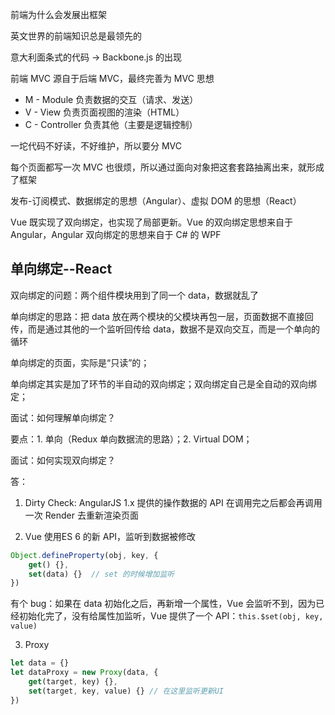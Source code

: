 前端为什么会发展出框架

英文世界的前端知识总是最领先的

意大利面条式的代码 -> Backbone.js 的出现

前端 MVC 源自于后端 MVC，最终完善为 MVC 思想

* M - Module 负责数据的交互（请求、发送）
* V - View 负责页面视图的渲染（HTML）
* C - Controller 负责其他（主要是逻辑控制）

一坨代码不好读，不好维护，所以要分 MVC

每个页面都写一次 MVC 也很烦，所以通过面向对象把这套套路抽离出来，就形成了框架

发布-订阅模式、数据绑定的思想（Angular）、虚拟 DOM 的思想（React）

Vue 既实现了双向绑定，也实现了局部更新。Vue 的双向绑定思想来自于 Angular，Angular 双向绑定的思想来自于 C# 的 WPF

单向绑定--React
---
双向绑定的问题：两个组件模块用到了同一个 data，数据就乱了

单向绑定的思路：把 data 放在两个模块的父模块再包一层，页面数据不直接回传，而是通过其他的一个监听回传给 data，数据不是双向交互，而是一个单向的循环

单向绑定的页面，实际是“只读”的；

单向绑定其实是加了环节的半自动的双向绑定；双向绑定自己是全自动的双向绑定；

面试：如何理解单向绑定？

要点：1. 单向（Redux 单向数据流的思路）；2. Virtual DOM；

面试：如何实现双向绑定？

答：

1. Dirty Check: AngularJS 1.x 提供的操作数据的 API 在调用完之后都会再调用一次 Render 去重新渲染页面

2. Vue 使用ES 6 的新 API，监听到数据被修改
```javascript
Object.defineProperty(obj, key, {
    get() {},
    set(data) {}  // set 的时候增加监听
})
```
有个 bug：如果在 data 初始化之后，再新增一个属性，Vue 会监听不到，因为已经初始化完了，没有给属性加监听，Vue 提供了一个 API：`this.$set(obj, key, value)`

3. Proxy 
```javascript
let data = {}
let dataProxy = new Proxy(data, {
    get(target, key) {},
    set(target, key, value) {} // 在这里监听更新UI
})
```
